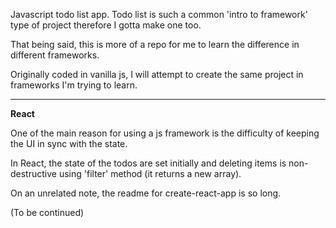 Javascript todo list app. Todo list is such a common 'intro to framework' type of project therefore I gotta make one too.

That being said, this is more of a repo for me to learn the difference in different frameworks.

Originally coded in vanilla js, I will attempt to create the same project in frameworks I'm trying to learn.

---

**React**

One of the main reason for using a js framework is the difficulty of keeping the UI in sync with the state.

In React, the state of the todos are set initially and deleting items is non-destructive using 'filter' method (it returns a new array).

On an unrelated note, the readme for create-react-app is so long. 

(To be continued)

